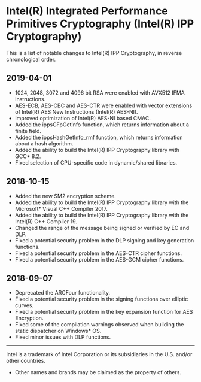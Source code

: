 # Intel(R) Integrated Performance Primitives Cryptography (Intel(R) IPP Cryptography)

This is a list of notable changes to Intel(R) IPP Cryptography, in reverse chronological order.

## 2019-04-01
- 1024, 2048, 3072 and 4096 bit RSA were enabled with AVX512 IFMA instructions.
- AES-ECB, AES-CBC and AES-CTR were enabled with vector extensions of Intel(R) AES New Instructions (Intel(R) AES-NI).
- Improved optimization of Intel(R) AES-NI based CMAC.
- Added the ippsGFpGetInfo function, which returns information about a finite field.
- Added the ippsHashGetInfo_rmf function, which returns information about a hash algorithm.
- Added the ability to build the Intel(R) IPP Cryptography library with GCC* 8.2.
- Fixed selection of CPU-specific code in dynamic/shared libraries.

## 2018-10-15
- Added the new SM2 encryption scheme.
- Added the ability to build the Intel(R) IPP Cryptography library with the Microsoft* Visual C++ Compiler 2017.
- Added the ability to build the Intel(R) IPP Cryptography library with the Intel(R) C++ Compiler 19.
- Changed the range of the message being signed or verified by EC and DLP.
- Fixed a potential security problem in the DLP signing and key generation functions.
- Fixed a potential security problem in the AES-CTR cipher functions.
- Fixed a potential security problem in the AES-GCM cipher functions.

## 2018-09-07
- Deprecated the ARCFour functionality.
- Fixed a potential security problem in the signing functions over elliptic curves.
- Fixed a potential security problem in the key expansion function for AES Encryption.
- Fixed some of the compilation warnings observed when building the static dispatcher on Windows* OS.
- Fixed minor issues with DLP functions.


------------------------------------------------------------------------
Intel is a trademark of Intel Corporation or its subsidiaries in the U.S. and/or other countries.
* Other names and brands may be claimed as the property of others.
